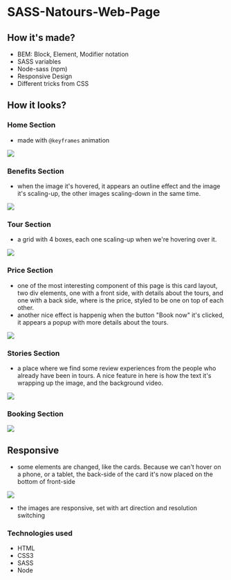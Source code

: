 # SASS-Natours-Web-Page

## How it's made?

+ BEM: Block, Element, Modifier notation
+ SASS variables
+ Node-sass (npm)
+ Responsive Design 
+ Different tricks from CSS

## How it looks?

### Home Section

- made with ```@keyframes``` animation

<img src="https://media3.giphy.com/media/GjShpTmluiIfrqc453/giphy.gif">

### Benefits Section

- when the image it's hovered, it appears an outline effect and the image it's scaling-up, the other images scaling-down in the same time.

<img src="https://media4.giphy.com/media/hbRZbedrJesjPq4bOm/giphy.gif">

### Tour Section

- a grid with 4 boxes, each one scaling-up when we're hovering over it.

<img src="https://media1.giphy.com/media/QYBrepAWGIZRZtrdxg/giphy.gif">

### Price Section

- one of the most interesting component of this page is this card layout, two div elements, one with a front side, with details about the tours, and one with a back side, where is the price, styled to be one on top of each other.  
- another nice effect is happenig when the button "Book now" it's clicked, it appears a popup with more details about the tours.

<img src="https://media1.giphy.com/media/IqBQZs4eMoqI3YUqtp/giphy.gif">

### Stories Section

- a place where we find some review experiences from the people who already have been in tours. A nice feature in here is how the text it's wrapping up the image, and the background video.

<img src="https://media3.giphy.com/media/aEp8W9lAQJq3GHt8Mg/giphy.gif">

### Booking Section

<img src="https://media4.giphy.com/media/81Y6Jgnlj7lr0WBm7e/giphy.gif">


## Responsive

- some elements are changed, like the cards. Because we can't hover on a phone, or a tablet, the back-side of the card it's now placed on the bottom of front-side

<img src="https://media3.giphy.com/media/LrfJf1LRwkXdZGdTdH/giphy.gif">

- the images are responsive, set with art direction and resolution switching


### Technologies used 

+ HTML
+ CSS3
+ SASS
+ Node

